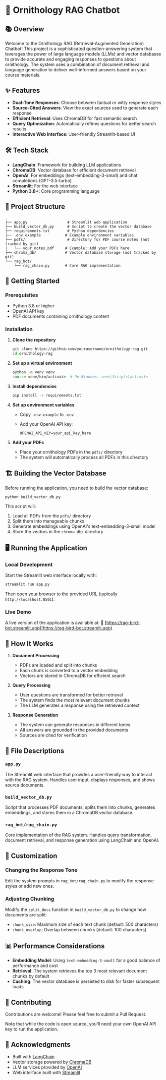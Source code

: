 # 🦜 Ornithology RAG Chatbot

## 📚 Overview

Welcome to the Ornithology RAG (Retrieval-Augmented Generation) Chatbot! This project is a sophisticated question-answering system that leverages the power of large language models (LLMs) and vector databases to provide accurate and engaging responses to questions about ornithology. The system uses a combination of document retrieval and language generation to deliver well-informed answers based on your course materials.

## ✨ Features

- **Dual-Tone Responses**: Choose between factual or witty response styles
- **Source-Cited Answers**: View the exact sources used to generate each response
- **Efficient Retrieval**: Uses ChromaDB for fast semantic search
- **Query Optimization**: Automatically refines questions for better search results
- **Interactive Web Interface**: User-friendly Streamlit-based UI

## 🛠️ Tech Stack

- **LangChain**: Framework for building LLM applications
- **ChromaDB**: Vector database for efficient document retrieval
- **OpenAI**: For embeddings (text-embedding-3-small) and chat completions (GPT-3.5-turbo)
- **Streamlit**: For the web interface
- **Python 3.8+**: Core programming language

## 📂 Project Structure

```text
.
├── app.py                  # Streamlit web application
├── build_vector_db.py      # Script to create the vector database
├── requirements.txt        # Python dependencies
├── .env.example           # Example environment variables
├── pdfs/                   # Directory for PDF course notes (not tracked by git)
│   └── your_notes.pdf     # Example: Add your PDFs here
├── chroma_db/             # Vector database storage (not tracked by git)
└── rag_bot/
    └── rag_chain.py       # Core RAG implementation
```

## 🚀 Getting Started

### Prerequisites

- Python 3.8 or higher
- OpenAI API key
- PDF documents containing ornithology content

### Installation

1. **Clone the repository**

   ```bash
   git clone https://github.com/yourusername/ornithology-rag.git
   cd ornithology-rag
   ```

2. **Set up a virtual environment**

   ```bash
   python -m venv venv
   source venv/bin/activate  # On Windows: venv\Scripts\activate
   ```

3. **Install dependencies**

   ```bash
   pip install -r requirements.txt
   ```

4. **Set up environment variables**

   - Copy `.env.example` to `.env`
   - Add your OpenAI API key:

     ```env
     OPENAI_API_KEY=your_api_key_here
     ```

5. **Add your PDFs**

   - Place your ornithology PDFs in the `pdfs/` directory
   - The system will automatically process all PDFs in this directory

## 🏗️ Building the Vector Database

Before running the application, you need to build the vector database:

```bash
python build_vector_db.py
```

This script will:

1. Load all PDFs from the `pdfs/` directory
2. Split them into manageable chunks
3. Generate embeddings using OpenAI's text-embedding-3-small model
4. Store the vectors in the `chroma_db/` directory

## 🖥️ Running the Application

### Local Development

Start the Streamlit web interface locally with:

```bash
streamlit run app.py
```

Then open your browser to the provided URL (typically `http://localhost:8501`).

### Live Demo

A live version of the application is available at:
🔗 [https://rag-bird-bot.streamlit.app](https://rag-bird-bot.streamlit.app)

## 🧠 How It Works

1. **Document Processing**

   - PDFs are loaded and split into chunks
   - Each chunk is converted to a vector embedding
   - Vectors are stored in ChromaDB for efficient search

2. **Query Processing**

   - User questions are transformed for better retrieval
   - The system finds the most relevant document chunks
   - The LLM generates a response using the retrieved context

3. **Response Generation**

   - The system can generate responses in different tones
   - All answers are grounded in the provided documents
   - Sources are cited for verification

## 📝 File Descriptions

### `app.py`

The Streamlit web interface that provides a user-friendly way to interact with the RAG system. Handles user input, displays responses, and shows source documents.

### `build_vector_db.py`

Script that processes PDF documents, splits them into chunks, generates embeddings, and stores them in a ChromaDB vector database.

### `rag_bot/rag_chain.py`

Core implementation of the RAG system. Handles query transformation, document retrieval, and response generation using LangChain and OpenAI.

## 🔧 Customization

### Changing the Response Tone

Edit the system prompts in `rag_bot/rag_chain.py` to modify the response styles or add new ones.

### Adjusting Chunking

Modify the `split_docs` function in `build_vector_db.py` to change how documents are split:

- `chunk_size`: Maximum size of each text chunk (default: 500 characters)
- `chunk_overlap`: Overlap between chunks (default: 100 characters)

## 📊 Performance Considerations

- **Embedding Model**: Using `text-embedding-3-small` for a good balance of performance and cost
- **Retrieval**: The system retrieves the top 3 most relevant document chunks by default
- **Caching**: The vector database is persisted to disk for faster subsequent loads

## 🤝 Contributing

Contributions are welcome! Please feel free to submit a Pull Request.

Note that while the code is open source, you'll need your own OpenAI API key to run the application.

## 🙏 Acknowledgments

- Built with [LangChain](https://python.langchain.com/)
- Vector storage powered by [ChromaDB](https://www.trychroma.com/)
- LLM services provided by [OpenAI](https://openai.com/)
- Web interface built with [Streamlit](https://streamlit.io/)
